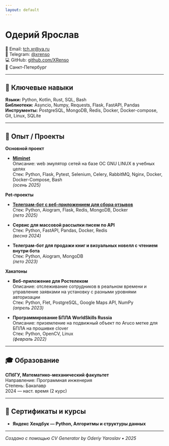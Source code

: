 ```yaml
---
layout: default
---
```


# Одерий Ярослав

📧 Email: [tch.xr@ya.ru](mailto:tch.xr@ya.ru)  
💬 Telegram: [@xrenso](https://t.me/xrenso)  
💻 GitHub: [github.com/XRenso](https://github.com/XRenso)  
📍 Санкт-Петербург

---

## 🔧 Ключевые навыки

**Языки:** Python, Kotlin, Rust, SQL, Bash  
**Библиотеки:** Asyncio, Numpy, Requests, Flask, FastAPI, Pandas  
**Инструменты:** PostgreSQL, MongoDB, Redis, Docker, Docker-compose, Git, Linux, SQLite  

---

## 💼 Опыт / Проекты

**Основной проект**

- **[Miminet](https://github.com/mimi-net/miminet)**  
  Описание: web эмулятор сетей на базе ОС GNU LINUX в учебных целях  
  Стек: Python, Flask, Pytest, Selenium, Celery, RabbitMQ, Nginx, Docker, Docker-Compose, Bash  
  *(осень 2025)*

**Pet-проекты**

- **[Телеграм-бот с веб-приложением для сбора отзывов](https://xrenso.github.io/telegram_review_bot/)**  
  Стек: Python, Aiogram, Flask, Redis, MongoDB, Docker  
  *(лето 2025)*

- **Сервис для массовой рассылки писем по API**  
  Стек: Python, FastAPI, Pandas, Docker, Redis  
  *(весна 2024)*

- **Телеграм-бот для продажи книг и визуальных новелл с чтением внутри бота**  
  Стек: Python, Aiogram, MongoDB  
  *(лето 2023)*

**Хакатоны**

- **Веб-приложение для Ростелеком**  
  Описание: отслеживание сотрудников в реальном времени и управление заявками на установку с разными уровнями авторизации  
  Стек: Python, Flet, PostgreSQL, Google Maps API, NumPy  
  *(апрель 2023)*

- **Программирование БПЛА WorldSkills Russia**  
  Описание: приземление на подвижный объект по Aruco метке для БПЛА на прошивке clover  
  Стек: Python, OpenCV, Linux  
  *(февраль 2022)*

---

## 🎓 Образование

**СПбГУ, Математико-механический факультет**  
Направление: Программная инженерия  
Степень: Бакалавр  
2024 — наст. время (2 курс)

---

## 📜 Сертификаты и курсы

- **Яндекс Хендбук — Python, Алгоритмы и структуры данных**

---

*Создано с помощью CV Generator by Oderiy Yaroslav • 2025*